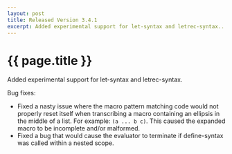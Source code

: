 ```yaml
---
layout: post
title: Released Version 3.4.1 
excerpt: Added experimental support for let-syntax and letrec-syntax...
---
```

# {{ page.title }}

Added experimental support for let-syntax and letrec-syntax.

Bug fixes:

- Fixed a nasty issue where the macro pattern matching code would not properly reset itself when transcribing a macro containing an ellipsis in the middle of a list. For example: `(a ... b c)`. This caused the expanded macro to be incomplete and/or malformed.
- Fixed a bug that would cause the evaluator to terminate if define-syntax was called within a nested scope. 
